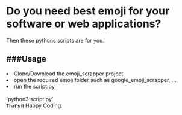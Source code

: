 <h1> Do you need best emoji for your software or web applications?</h1>
Then these pythons scripts are for you.

###Usage
------

<li>Clone/Download the emoji_scrapper project</li>
<li>open the required emoji folder such as google_emoji_scrapper,....</li>
<li>run the script.py</li><br/>
`python3 script.py`

<br/>
<small><strong>That's it</strong></small>
Happy Coding.
